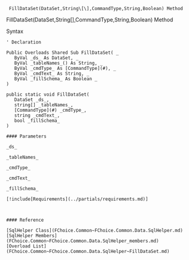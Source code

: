 ﻿     FillDataSet(DataSet,String\[\],CommandType,String,Boolean) Method                                                   

FillDataSet(DataSet,String\[\],CommandType,String,Boolean) Method

Syntax

```vbnet
' Declaration

Public Overloads Shared Sub FillDataSet( _
   ByVal _ds_ As DataSet, _
   ByVal _tableNames_() As String, _
   ByVal _cmdType_ As [CommandType](#), _
   ByVal _cmdText_ As String, _
   ByVal _fillSchema_ As Boolean _
) 

public static void FillDataSet( 
   DataSet _ds_,
   string[] _tableNames_,
   [CommandType](#) _cmdType_,
   string _cmdText_,
   bool _fillSchema_
)

#### Parameters

_ds_

_tableNames_

_cmdType_

_cmdText_

_fillSchema_

[!include[Requirements](../partials/requirements.md)]



#### Reference

[SqlHelper Class](FChoice.Common~FChoice.Common.Data.SqlHelper.md)  
[SqlHelper Members](FChoice.Common~FChoice.Common.Data.SqlHelper_members.md)  
[Overload List](FChoice.Common~FChoice.Common.Data.SqlHelper~FillDataSet.md)